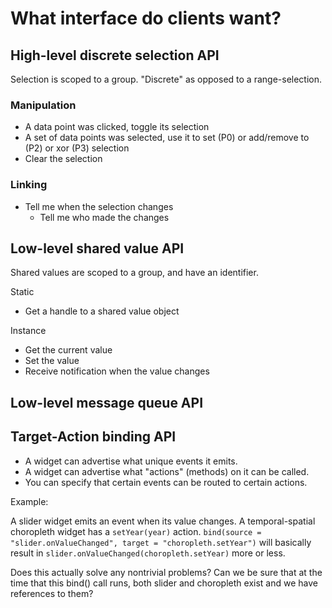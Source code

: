 # What interface do clients want?


## High-level discrete selection API
Selection is scoped to a group.
"Discrete" as opposed to a range-selection.

### Manipulation
- A data point was clicked, toggle its selection
- A set of data points was selected, use it to set (P0) or add/remove to (P2) or xor (P3) selection
- Clear the selection

### Linking
- Tell me when the selection changes
  - Tell me who made the changes


## Low-level shared value API
Shared values are scoped to a group, and have an identifier.

Static
- Get a handle to a shared value object

Instance
- Get the current value
- Set the value
- Receive notification when the value changes


## Low-level message queue API


## Target-Action binding API
- A widget can advertise what unique events it emits.
- A widget can advertise what "actions" (methods) on it can be called.
- You can specify that certain events can be routed to certain actions.

Example:

A slider widget emits an event when its value changes.
A temporal-spatial choropleth widget has a `setYear(year)` action.
`bind(source = "slider.onValueChanged", target = "choropleth.setYear")`
will basically result in
`slider.onValueChanged(choropleth.setYear)`
more or less.

Does this actually solve any nontrivial problems?
Can we be sure that at the time that this bind() call runs, both slider and choropleth exist and we have references to them?
